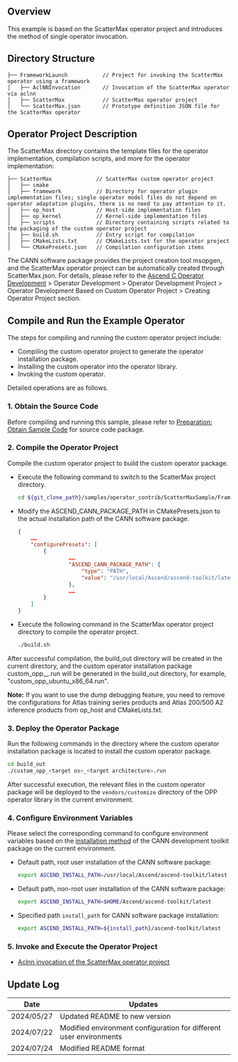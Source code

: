 ## Overview
This example is based on the ScatterMax operator project and introduces the method of single operator invocation.

## Directory Structure
``` 
├── FrameworkLaunch           // Project for invoking the ScatterMax operator using a framework
│   ├── AclNNInvocation       // Invocation of the ScatterMax operator via aclnn
│   ├── ScatterMax            // ScatterMax operator project
│   └── ScatterMax.json       // Prototype definition JSON file for the ScatterMax operator
``` 

## Operator Project Description
The ScatterMax directory contains the template files for the operator implementation, compilation scripts, and more for the operator implementation:
``` 
├── ScatterMax              // ScatterMax custom operator project
│   ├── cmake
│   ├── framework           // Directory for operator plugin implementation files; single operator model files do not depend on operator adaptation plugins, there is no need to pay attention to it.
│   ├── op_host             // Host-side implementation files
│   ├── op_kernel           // Kernel-side implementation files
│   ├── scripts             // Directory containing scripts related to the packaging of the custom operator project
│   ├── build.sh            // Entry script for compilation
│   ├── CMakeLists.txt      // CMakeLists.txt for the operator project
│   └── CMakePresets.json   // Compilation configuration items
``` 

The CANN software package provides the project creation tool msopgen, and the ScatterMax operator project can be automatically created through ScatterMax.json. For details, please refer to the [Ascend C Operator Development](https://hiascend.com/document/redirect/CannCommunityOpdevAscendC) > Operator Development > Operator Development Project > Operator Development Based on Custom Operator Project > Creating Operator Project section.

## Compile and Run the Example Operator

The steps for compiling and running the custom operator project include:
- Compiling the custom operator project to generate the operator installation package.
- Installing the custom operator into the operator library.
- Invoking the custom operator.

Detailed operations are as follows.

### 1. Obtain the Source Code
Before compiling and running this sample, please refer to [Preparation: Obtain Sample Code](../README.en.md#codeready) for source code package.

### 2. Compile the Operator Project<a name="operatorcompile"></a>
Compile the custom operator project to build the custom operator package.

- Execute the following command to switch to the ScatterMax project directory.

    ```bash
    cd ${git_clone_path}/samples/operator_contrib/ScatterMaxSample/FrameworkLaunch/ScatterMax
    ```

- Modify the ASCEND_CANN_PACKAGE_PATH in CMakePresets.json to the actual installation path of the CANN software package.

    ```json
    {
        ……
        "configurePresets": [
            {
                    ……
                    "ASCEND_CANN_PACKAGE_PATH": {
                        "type": "PATH",
                        "value": "/usr/local/Ascend/ascend-toolkit/latest"   // Replace with the actual installation path of the CANN software package. For example: /home/HwHiAiUser/Ascend/ascend-toolkit/latest
                    },
                    ……
            }
        ]
    }
    ```

- Execute the following command in the ScatterMax operator project directory to compile the operator project.

    ```bash
    ./build.sh
    ```

After successful compilation, the build_out directory will be created in the current directory, and the custom operator installation package custom_opp_<target os>_<target architecture>.run will be generated in the build_out directory, for example, "custom_opp_ubuntu_x86_64.run".

**Note:** If you want to use the dump debugging feature, you need to remove the configurations for Atlas training series products and Atlas 200/500 A2 inference products from op_host and CMakeLists.txt.

### 3. Deploy the Operator Package

Run the following commands in the directory where the custom operator installation package is located to install the custom operator package.
```bash
cd build_out
./custom_opp_<target os>_<target architecture>.run
```

After successful execution, the relevant files in the custom operator package will be deployed to the `vendors/customize` directory of the OPP operator library in the current environment.

### 4. Configure Environment Variables

Please select the corresponding command to configure environment variables based on the [installation method](https://hiascend.com/document/redirect/CannCommunityInstSoftware) of the CANN development toolkit package on the current environment.

- Default path, root user installation of the CANN software package:
    ```bash
    export ASCEND_INSTALL_PATH=/usr/local/Ascend/ascend-toolkit/latest
    ```
- Default path, non-root user installation of the CANN software package:
    ```bash
    export ASCEND_INSTALL_PATH=$HOME/Ascend/ascend-toolkit/latest
    ```
- Specified path `install_path` for CANN software package installation:
    ```bash
    export ASCEND_INSTALL_PATH=${install_path}/ascend-toolkit/latest
    ```

### 5. Invoke and Execute the Operator Project
- [Aclnn invocation of the ScatterMax operator project](./AclNNInvocation/README.en.md)

## Update Log
| Date       | Updates                     |
|------------|------------------------------|
| 2024/05/27 | Updated README to new version |
| 2024/07/22 | Modified environment configuration for different user environments |
| 2024/07/24 | Modified README format         |